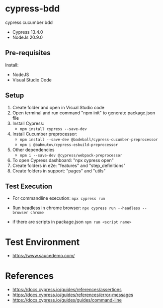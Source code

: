 # cypress-bdd
cypress cucumber bdd

- Cypress 13.4.0
- NodeJs 20.9.0

## Pre-requisites
Install:
- NodeJS
- Visual Studio Code
  
## Setup
1. Create folder and open in Visual Studio code
2. Open terminal and run command "npm init" to generate package.json file
3. Install Cypress:
   - ```npm install cypress --save-dev```
5. Install Cucumber preprocessor:
   - ```npm install --save-dev @badeball/cypress-cucumber-preprocessor```
   - ```npm i @bahmutov/cypress-esbuild-preprocessor```                     
7. Other dependencies
   - ```npm i --save-dev @cypress/webpack-preprocessor```
8. To open Cypress dashboard: "npx cypress open"
9. Create folders in e2e: "features" and "step_definitions"
10. Create folders in support: "pages" and "utils"

## Test Execution
- For commandline execution:
  ```npx cypress run``` 

- Run headless in chrome browser: 
  ```npx cypress run --headless --browser chrome```

- if there are scripts in package.json
  ```npm run <script name>```

# Test Environment
- https://www.saucedemo.com/

# References
- https://docs.cypress.io/guides/references/assertions
- https://docs.cypress.io/guides/references/error-messages
- https://docs.cypress.io/guides/guides/command-line
